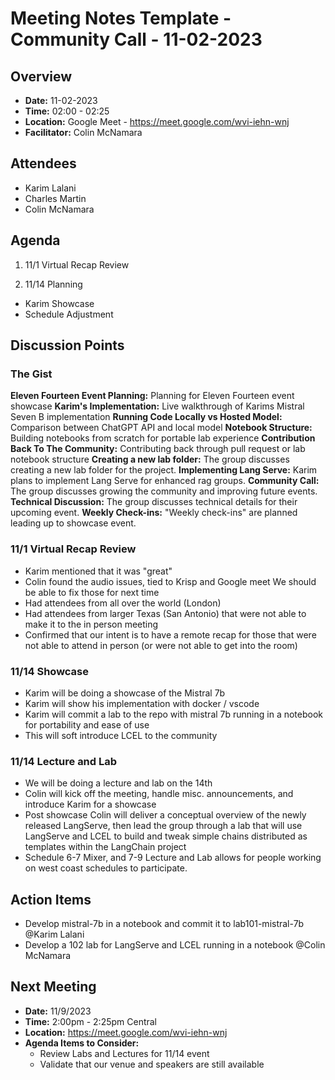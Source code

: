 
# Meeting Notes Template - Community Call - 11-02-2023

## Overview
* **Date:** 11-02-2023
* **Time:** 02:00 - 02:25
* **Location:** Google Meet - https://meet.google.com/wvi-iehn-wnj
* **Facilitator:** Colin McNamara

## Attendees
* Karim Lalani
* Charles Martin
* Colin McNamara


## Agenda
1. 11/1 Virtual Recap Review 

2. 11/14 Planning
* Karim Showcase
* Schedule Adjustment


## Discussion Points

### The Gist

**Eleven Fourteen Event Planning:** Planning for Eleven Fourteen event showcase
**Karim's Implementation:** Live walkthrough of Karims Mistral Seven B implementation
**Running Code Locally vs Hosted Model:** Comparison between ChatGPT API and local model
**Notebook Structure:** Building notebooks from scratch for portable lab experience
**Contribution Back To The Community:** Contributing back through pull request or lab notebook structure
**Creating a new lab folder:** The group discusses creating a new lab folder for the project.
**Implementing Lang Serve:** Karim plans to implement Lang Serve for enhanced rag groups.
**Community Call:** The group discusses growing the community and improving future events.
**Technical Discussion:** The group discusses technical details for their upcoming event.
**Weekly Check-ins:** "Weekly check-ins" are planned leading up to showcase event.


### 11/1 Virtual Recap Review
* Karim mentioned that it was "great"
* Colin found the audio issues, tied to Krisp and Google meet
    We should be able to fix those for next time
* Had attendees from all over the world (London)
* Had attendees from larger Texas (San Antonio) that were not able to make it to the in person meeting
* Confirmed that our intent is to have a remote recap for those that were not able to attend in person (or were not able to get into the room)

### 11/14 Showcase
* Karim will be doing a showcase of the Mistral 7b
* Karim will show his implementation with docker / vscode
* Karim will commit a lab to the repo with mistral 7b running in a notebook for portability and ease of use
* This will soft introduce LCEL to the community

### 11/14 Lecture and Lab
* We will be doing a lecture and lab on the 14th
* Colin will kick off the meeting, handle misc. announcements, and introduce Karim for a showcase
* Post showcase Colin will deliver a conceptual overview of the newly released LangServe, then lead the group through a lab that will use LangServe and LCEL to build and tweak simple chains distributed as templates within the LangChain project
* Schedule 6-7 Mixer, and 7-9 Lecture and Lab allows for people working on west coast schedules to participate.

## Action Items
* Develop mistral-7b in a notebook and commit it to lab101-mistral-7b @Karim Lalani
* Develop a 102 lab for LangServe and LCEL running in a notebook @Colin McNamara


## Next Meeting
* **Date:** 11/9/2023 
* **Time:** 2:00pm - 2:25pm Central
* **Location:** https://meet.google.com/wvi-iehn-wnj
* **Agenda Items to Consider:** 
    * Review Labs and Lectures for 11/14 event
    * Validate that our venue and speakers are still available

